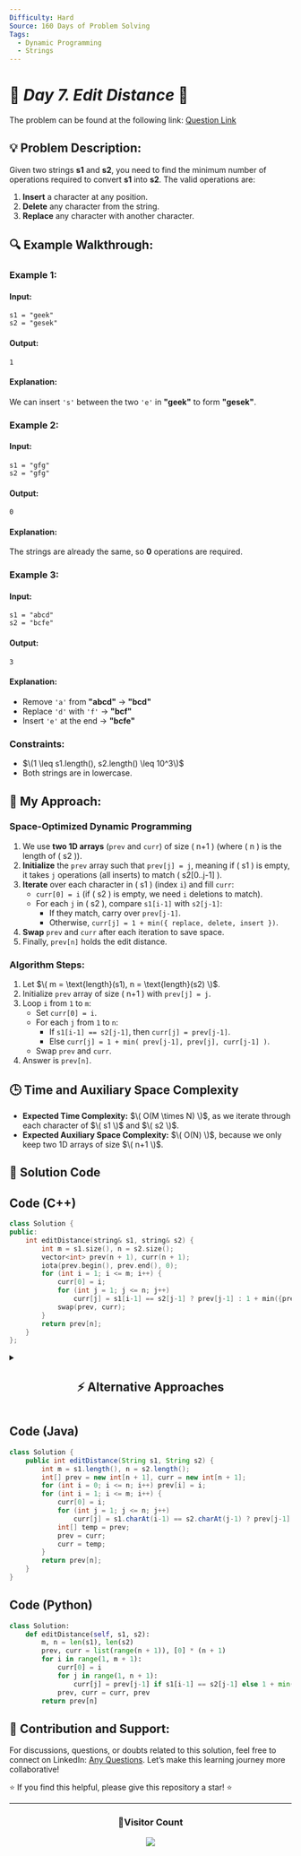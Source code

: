 ```yaml
---
Difficulty: Hard  
Source: 160 Days of Problem Solving  
Tags:
  - Dynamic Programming
  - Strings
---
```


# 🚀 _Day 7. Edit Distance_ 🧠


The problem can be found at the following link: [Question Link](https://www.geeksforgeeks.org/batch/gfg-160-problems/track/dynamic-programming-gfg-160/problem/edit-distance3702)  

## 💡 **Problem Description:**

Given two strings **s1** and **s2**, you need to find the minimum number of operations required to convert **s1** into **s2**. The valid operations are:  
1. **Insert** a character at any position.  
2. **Delete** any character from the string.  
3. **Replace** any character with another character.  

## 🔍 **Example Walkthrough:**

### **Example 1:**  

#### **Input:**  
```
s1 = "geek"
s2 = "gesek"
```
#### **Output:**  
```
1
```
#### **Explanation:**  
We can insert `'s'` between the two `'e'` in **"geek"** to form **"gesek"**.  

### **Example 2:**  

#### **Input:**  
```
s1 = "gfg"
s2 = "gfg"
```
#### **Output:**  
```
0
```
#### **Explanation:**  
The strings are already the same, so **0** operations are required.  

### **Example 3:**  

#### **Input:**  
```
s1 = "abcd"
s2 = "bcfe"
```
#### **Output:**  
```
3
```
#### **Explanation:**  
- Remove `'a'` from **"abcd"** → **"bcd"**  
- Replace `'d'` with `'f'` → **"bcf"**  
- Insert `'e'` at the end → **"bcfe"**  

### **Constraints:**  
- $\(1 \leq s1.length(), s2.length() \leq 10^3\)$  
- Both strings are in lowercase.  


## 🎯 **My Approach:**

### **Space-Optimized Dynamic Programming**  
1. We use **two 1D arrays** (`prev` and `curr`) of size \( n+1 \) (where \( n \) is the length of \( s2 \)).  
2. **Initialize** the `prev` array such that `prev[j] = j`, meaning if \( s1 \) is empty, it takes `j` operations (all inserts) to match \( s2[0..j-1] \).  
3. **Iterate** over each character in \( s1 \) (index `i`) and fill `curr`:  
   - `curr[0] = i` (if \( s2 \) is empty, we need `i` deletions to match).  
   - For each `j` in \( s2 \), compare `s1[i-1]` with `s2[j-1]`:  
     - If they match, carry over `prev[j-1]`.  
     - Otherwise, `curr[j] = 1 + min({ replace, delete, insert })`.  
4. **Swap** `prev` and `curr` after each iteration to save space.  
5. Finally, `prev[n]` holds the edit distance.

### **Algorithm Steps:**  
1. Let $\( m = \text{length}(s1), n = \text{length}(s2) \)$.  
2. Initialize `prev` array of size \( n+1 \) with `prev[j] = j`.  
3. Loop `i` from `1` to `m`:  
   - Set `curr[0] = i`.  
   - For each `j` from `1` to `n`:  
     - If `s1[i-1] == s2[j-1]`, then `curr[j] = prev[j-1]`.  
     - Else `curr[j] = 1 + min( prev[j-1], prev[j], curr[j-1] )`.  
   - Swap `prev` and `curr`.  
4. Answer is `prev[n]`.



## 🕒 **Time and Auxiliary Space Complexity** 

- **Expected Time Complexity:** $\( O(M \times N) \)$, as we iterate through each character of $\( s1 \)$ and $\( s2 \)$.  
- **Expected Auxiliary Space Complexity:** $\( O(N) \)$, because we only keep two 1D arrays of size $\( n+1 \)$.  

## 📝 **Solution Code**

## **Code (C++)**

```cpp
class Solution {
public:
    int editDistance(string& s1, string& s2) {
        int m = s1.size(), n = s2.size();
        vector<int> prev(n + 1), curr(n + 1);
        iota(prev.begin(), prev.end(), 0);
        for (int i = 1; i <= m; i++) {
            curr[0] = i;
            for (int j = 1; j <= n; j++)
                curr[j] = s1[i-1] == s2[j-1] ? prev[j-1] : 1 + min({prev[j-1], prev[j], curr[j-1]});
            swap(prev, curr);
        }
        return prev[n];
    }
};
```

<details>
  <summary><h2 align="center">⚡ Alternative Approaches</h2></summary>

## **2️⃣ Dynamic Programming (O(M * N) Time, O(M * N) Space)**

**Idea:**  
- Create a 2D DP array where `dp[i][j]` represents the minimum operations to convert `s1[0...i-1]` to `s2[0...j-1]`.  
- If characters match, carry forward the diagonal value.  
- Otherwise, consider the minimum of insert, delete, and replace.

```cpp
class Solution {
public:
    int editDistance(string& s1, string& s2) {
        int m = s1.size(), n = s2.size();
        vector<vector<int>> dp(m + 1, vector<int>(n + 1));
        for (int i = 0; i <= m; i++) dp[i][0] = i;
        for (int j = 0; j <= n; j++) dp[0][j] = j;
        for (int i = 1; i <= m; i++) {
            for (int j = 1; j <= n; j++) {
                if (s1[i-1] == s2[j-1]) dp[i][j] = dp[i-1][j-1];
                else dp[i][j] = 1 + min({dp[i-1][j-1], dp[i-1][j], dp[i][j-1]});
            }
        }
        return dp[m][n];
    }
};
```
🔹 **More intuitive for understanding**  
🔹 **Easier to debug**


## **📊 Comparison of Approaches**  

| **Approach**                | ⏱️ **Time Complexity** | 🗂️ **Space Complexity** | ✅ **Pros**                   | ⚠️ **Cons**                   |
|-----------------------------|------------------------|-------------------------|-------------------------------|-------------------------------|
| **Space Optimized DP (1D)**  | 🟡 O(M * N)            | 🟢 O(N)                  | Efficient for large data       | Slightly harder to debug       |
| **DP (2D Table)**            | 🟡 O(M * N)            | 🟡 O(M * N)              | Easier to understand          | More memory-intensive         |


## 💡 **Best Choice?**  
- ✅ **For learning concepts:** Use the **2D DP** approach.  
- ✅ **For optimal performance:** Use the **Space Optimized DP** approach.  

</details>


## **Code (Java)**  

```java
class Solution {
    public int editDistance(String s1, String s2) {
        int m = s1.length(), n = s2.length();
        int[] prev = new int[n + 1], curr = new int[n + 1];
        for (int i = 0; i <= n; i++) prev[i] = i;
        for (int i = 1; i <= m; i++) {
            curr[0] = i;
            for (int j = 1; j <= n; j++)
                curr[j] = s1.charAt(i-1) == s2.charAt(j-1) ? prev[j-1] : 1 + Math.min(prev[j-1], Math.min(prev[j], curr[j-1]));
            int[] temp = prev;
            prev = curr;
            curr = temp;
        }
        return prev[n];
    }
}
```

## **Code (Python)**  

```python
class Solution:
    def editDistance(self, s1, s2):
        m, n = len(s1), len(s2)
        prev, curr = list(range(n + 1)), [0] * (n + 1)
        for i in range(1, m + 1):
            curr[0] = i
            for j in range(1, n + 1):
                curr[j] = prev[j-1] if s1[i-1] == s2[j-1] else 1 + min(prev[j-1], prev[j], curr[j-1])
            prev, curr = curr, prev
        return prev[n]
```


## 🎯 **Contribution and Support:**

For discussions, questions, or doubts related to this solution, feel free to connect on LinkedIn: [Any Questions](https://www.linkedin.com/in/het-patel-8b110525a/). Let’s make this learning journey more collaborative!

⭐ If you find this helpful, please give this repository a star! ⭐

---

<div align="center">
  <h3><b>📍Visitor Count</b></h3>
</div>

<p align="center">
  <img src="https://profile-counter.glitch.me/Hunterdii/count.svg" />
</p>
